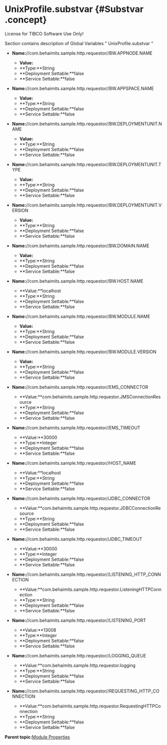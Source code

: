 # UnixProfile.substvar {#Substvar .concept}

License for TIBCO Software Use Only!

Section contains description of Global Variables " UnixProfile.substvar "

-   **Name:**//com.behaimits.sample.http.requestor//BW.APPNODE.NAME

    -   **Value:**
    -   **Type:**String
    -   **Deployment Settable:**false
    -   **Service Settable:**false
-   **Name:**//com.behaimits.sample.http.requestor//BW.APPSPACE.NAME

    -   **Value:**
    -   **Type:**String
    -   **Deployment Settable:**false
    -   **Service Settable:**false
-   **Name:**//com.behaimits.sample.http.requestor//BW.DEPLOYMENTUNIT.NAME

    -   **Value:**
    -   **Type:**String
    -   **Deployment Settable:**false
    -   **Service Settable:**false
-   **Name:**//com.behaimits.sample.http.requestor//BW.DEPLOYMENTUNIT.TYPE

    -   **Value:**
    -   **Type:**String
    -   **Deployment Settable:**false
    -   **Service Settable:**false
-   **Name:**//com.behaimits.sample.http.requestor//BW.DEPLOYMENTUNIT.VERSION

    -   **Value:**
    -   **Type:**String
    -   **Deployment Settable:**false
    -   **Service Settable:**false
-   **Name:**//com.behaimits.sample.http.requestor//BW.DOMAIN.NAME

    -   **Value:**
    -   **Type:**String
    -   **Deployment Settable:**false
    -   **Service Settable:**false
-   **Name:**//com.behaimits.sample.http.requestor//BW.HOST.NAME

    -   **Value:**localhost
    -   **Type:**String
    -   **Deployment Settable:**false
    -   **Service Settable:**false
-   **Name:**//com.behaimits.sample.http.requestor//BW.MODULE.NAME

    -   **Value:**
    -   **Type:**String
    -   **Deployment Settable:**false
    -   **Service Settable:**false
-   **Name:**//com.behaimits.sample.http.requestor//BW.MODULE.VERSION

    -   **Value:**
    -   **Type:**String
    -   **Deployment Settable:**false
    -   **Service Settable:**false
-   **Name:**//com.behaimits.sample.http.requestor//EMS\_CONNECTOR

    -   **Value:**com.behaimits.sample.http.requestor.JMSConnectionResource
    -   **Type:**String
    -   **Deployment Settable:**false
    -   **Service Settable:**false
-   **Name:**//com.behaimits.sample.http.requestor//EMS\_TIMEOUT

    -   **Value:**30000
    -   **Type:**Integer
    -   **Deployment Settable:**false
    -   **Service Settable:**false
-   **Name:**//com.behaimits.sample.http.requestor//HOST\_NAME

    -   **Value:**localhost
    -   **Type:**String
    -   **Deployment Settable:**false
    -   **Service Settable:**false
-   **Name:**//com.behaimits.sample.http.requestor//JDBC\_CONNECTOR

    -   **Value:**com.behaimits.sample.http.requestor.JDBCConnectionResource
    -   **Type:**String
    -   **Deployment Settable:**false
    -   **Service Settable:**false
-   **Name:**//com.behaimits.sample.http.requestor//JDBC\_TIMEOUT

    -   **Value:**30000
    -   **Type:**Integer
    -   **Deployment Settable:**false
    -   **Service Settable:**false
-   **Name:**//com.behaimits.sample.http.requestor//LISTENING\_HTTP\_CONNECTION

    -   **Value:**com.behaimits.sample.http.requestor.ListeningHTTPConnection
    -   **Type:**String
    -   **Deployment Settable:**false
    -   **Service Settable:**false
-   **Name:**//com.behaimits.sample.http.requestor//LISTENING\_PORT

    -   **Value:**13008
    -   **Type:**Integer
    -   **Deployment Settable:**false
    -   **Service Settable:**false
-   **Name:**//com.behaimits.sample.http.requestor//LOGGING\_QUEUE

    -   **Value:**com.behaimits.sample.http.requestor.logging
    -   **Type:**String
    -   **Deployment Settable:**false
    -   **Service Settable:**false
-   **Name:**//com.behaimits.sample.http.requestor//REQUESTING\_HTTP\_CONNECTION

    -   **Value:**com.behaimits.sample.http.requestor.RequestingHTTPConnection
    -   **Type:**String
    -   **Deployment Settable:**false
    -   **Service Settable:**false

**Parent topic:**[Module Properties](../../../projects/com.behaimits.sample.http.requestor.application/common/substvar.md)

